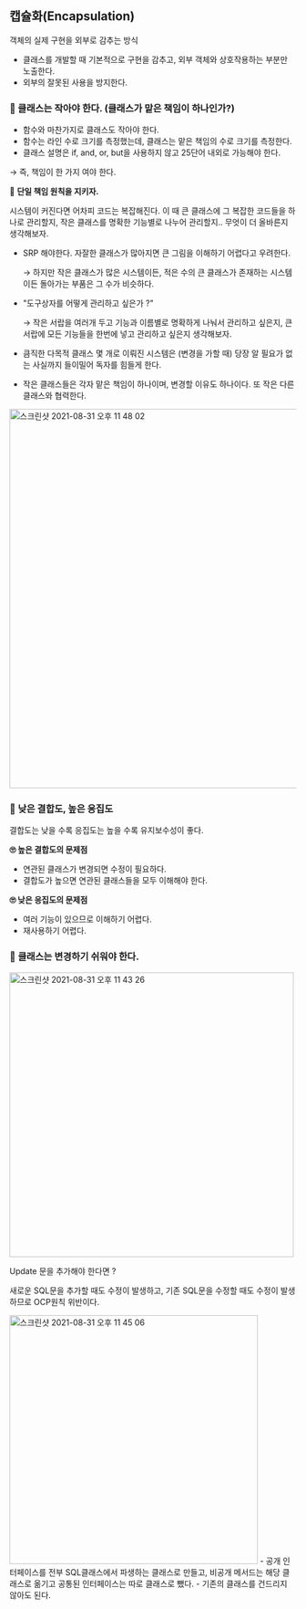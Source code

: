 ## 캡슐화(Encapsulation)

객체의 실제 구현을 외부로 감추는 방식

- 클래스를 개발할 때 기본적으로 구현을 감추고, 외부 객체와 상호작용하는 부분만 노출한다.
- 외부의 잘못된 사용을 방지한다.

### **🐝 클래스는 작아야 한다. (클래스가 맡은 책임이 하나인가?)**

- 함수와 마찬가지로 클래스도 작아야 한다.
- 함수는 라인 수로 크기를 측정했는데, 클래스는 맡은 책임의 수로 크기를 측정한다.
- 클래스 설명은 if, and, or, but을 사용하지 않고 25단어 내외로 가능해야 한다.

→ 즉, 책임이 한 가지 여야 한다.

  

🧚 **단일 책임 원칙을 지키자.**

시스템이 커진다면 어차피 코드는 복잡해진다. 이 때 큰 클래스에 그 복잡한 코드들을 하나로 관리할지, 작은 클래스를 명확한 기능별로 나누어 관리할지.. 무엇이 더 올바른지 생각해보자.

- SRP 해야한다. 자잘한 클래스가 많아지면 큰 그림을 이해하기 어렵다고 우려한다.

    → 하지만 작은 클래스가 많은 시스템이든, 적은 수의 큰 클래스가 존재하는 시스템이든 돌아가는 부품은 그 수가 비슷하다.

- "도구상자를 어떻게 관리하고 싶은가 ?"

    → 작은 서랍을 여러개 두고 기능과 이름별로 명확하게 나눠서 관리하고 싶은지, 큰 서랍에 모든 기능들을 한번에 넣고 관리하고 싶은지 생각해보자.

- 큼직한 다목적 클래스 몇 개로 이뤄진 시스템은 (변경을 가할 때) 당장 알 필요가 없는 사실까지 들이밀어 독자를 힘들게 한다.
- 작은 클래스들은 각자 맡은 책임이 하나이며, 변경할 이유도 하나이다. 또 작은 다른 클래스와 협력한다.

<img width="665" alt="스크린샷 2021-08-31 오후 11 48 02" src="https://user-images.githubusercontent.com/39195377/131525888-38cd66db-ceb2-4c20-b5df-eb104ff03560.png">


### 🧚 **낮은 결합도, 높은 응집도**

결합도는 낮을 수록 응집도는 높을 수록 유지보수성이 좋다.

**🙄 높은 결합도의 문제점**

- 연관된 클래스가 변경되면 수정이 필요하다.
- 결합도가 높으면 연관된 클래스들을 모두 이해해야 한다.

**🙄 낮은 응집도의 문제점**

- 여러 기능이 있으므로 이해하기 어렵다.
- 재사용하기 어렵다.

### 🧚 **클래스는 변경하기 쉬워야 한다.**

<img width="499" alt="스크린샷 2021-08-31 오후 11 43 26" src="https://user-images.githubusercontent.com/39195377/131525908-2ddf8ddd-a957-4f3e-825b-27492b44f70a.png">


Update 문을 추가해야 한다면 ?

새로운 SQL문을 추가할 때도 수정이 발생하고, 기존 SQL문을 수정할 때도 수정이 발생하므로 OCP원칙 위반이다.

<img width="436" alt="스크린샷 2021-08-31 오후 11 45 06" src="https://user-images.githubusercontent.com/39195377/131525935-be28034c-373c-4d66-a901-69acce1bcbc0.png">
- 공개 인터페이스를 전부 SQL클래스에서 파생하는 클래스로 만들고, 비공개 메서드는 해당 클래스로 옮기고 공통된 인터페이스는 따로 클래스로 뺐다.
- 기존의 클래스를 건드리지 않아도 된다.
